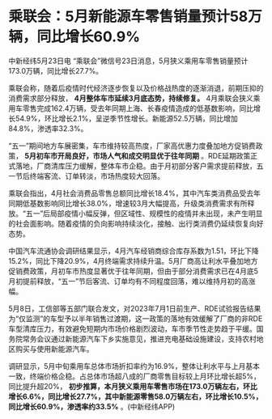 # 乘联会：5月新能源车零售销量预计58万辆，同比增长60.9%

中新经纬5月23日电 “乘联会”微信号23日消息，5月狭义乘用车零售销量预计173.0万辆，同比增长27.7%。

乘联会称，随着后疫情时代经济逐步恢复以及价格战热度的逐渐消退，前期压抑的消费需求部分释放， **4月整体车市延续3月底态势，持续修复。**
4月乘联会狭义乘用车零售完成162.4万辆，受去年同期上海、长春疫情造成的低基数影响，同比增长54.9%，环比增长2.1%，呈逆季节性增长。新能源52.5万辆，同比增加84.8%，渗透率32.3%。

“五一”期间地方车展密集，车市维持较高热度，厂家高优惠力度叠加地方促销费政策， **5月初车市开局良好，市场人气和成交明显优于往年同期**
。RDE延期政策正式落地，厂商清库压力缓解，整体车市企稳。由于月初部分客户需求提前释放，五一节后终端客流、订单转淡，市场热度较大回落。

乘联会指出，4月社会消费品零售总额同比增长18.4%，其中汽车类消费品受去年同期低基数影响同比增长38.0%，增速较3月大幅提高，升级类消费需求有所释放。“五一”后局部疫情小幅反弹，但区域性、规模性的疫情并未出现，未产生明显的社会面影响。随着疫情的负向影响持续淡化，接触、出行类消费仍延续恢复向好态势。

中国汽车流通协会调研结果显示，4月汽车经销商综合库存系数为1.51，环比下降15.2%，同比下降20.9%，4月终端需求持续升温。5月厂商高让利水平叠加地方促销费政策，月初车市热度显著优于往年同期，但由于部分消费需求已在4月底5月初提前释放，“五一”节后客流、订单均有不同程度回落，难以维持月初的高涨幅。

5月8日，工信部等五部门联合发文，对2023年7月1日前生产、RDE试验报告结果为“仅监测”的车型予以半年销售过渡期，这一政策的落地有效缓解了厂商的非RDE车型清库压力，有效避免短期内市场价格剧烈波动，车市季节性走势趋于平缓。国务院常务会议通过新能源汽车下乡实施意见，推进充电基础设施建设，支持农村地区购买与使用新能源汽车。

调研显示，5月中旬乘用车总体市场折扣率约为16.9%，整体让利水平与上月基本一致，终端价格企稳。占总体市场超八成的厂商零售目标较上月环比增长超5%，同比提升超20%，
**初步推算，本月狭义乘用车零售市场在173.0万辆左右，环比增长6.6%，同比增长27.7%，其中新能源零售58.0万辆左右，环比增长10.5%，同比增长60.9%，渗透率约33.5%**
。(中新经纬APP)

